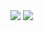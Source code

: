 <img src="https://user-images.githubusercontent.com/80210946/208186387-23aa1bf0-4df4-4478-b43d-a7bf2f1e38eb.png" />
<img src="https://user-images.githubusercontent.com/80210946/208186397-a5b18e31-3244-433d-bb4c-d98964fd4db4.png" />
